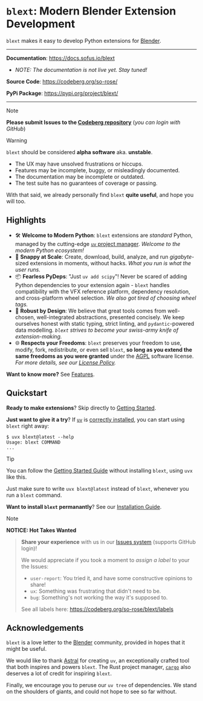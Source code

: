 # `blext`: Modern Blender Extension Development
`blext` makes it easy to develop Python extensions for [Blender](https://www.blender.org/).

---

**Documentation**: <https://docs.sofus.io/blext>

- _NOTE: The documentation is not live yet. Stay tuned!_

**Source Code**: <https://codeberg.org/so-rose/>

**PyPi Package**: <https://pypi.org/project/blext/>

---

> [!NOTE]
> **Please submit Issues to the [Codeberg repository](https://codeberg.org/so-rose/)** (_you can login with GitHub_)

> [!WARNING]
> `blext` should be considered **alpha software** aka. **unstable**.
> 
> - The UX may have unsolved frustrations or hiccups.
> - Features may be incomplete, buggy, or misleadingly documented.
> - The documentation may be incomplete or outdated.
> - The test suite has no guarantees of coverage or passing.
> 
> With that said, we already personally find `blext` **quite useful**, and hope you will too.



## Highlights
- 🛠 **Welcome to Modern Python**: `blext` extensions are _standard_ Python, managed by the cutting-edge [`uv` project manager](https://docs.astral.sh/uv/). _Welcome to the modern Python ecosystem!_
- 🚀 **Snappy at Scale**: Create, download, build, analyze, and run _gigabyte_-sized extensions in moments, without hacks. _What you run is what the user runs._
- 📦 **Fearless PyDeps**: "Just `uv add scipy`"! Never be scared of adding Python dependencies to your extension again - `blext` handles compatibility with the VFX reference platform, dependency resolution, and cross-platform wheel selection. _We also got tired of choosing wheel tags._
- 🏢 **Robust by Design**: We believe that great tools comes from well-chosen, well-integrated abstractions, presented concisely.
We keep ourselves honest with static typing, strict linting, and `pydantic`-powered data modelling.
_`blext` strives to become your swiss-army knife of extension-making._
- 🌐 **Respects your Freedoms**: `blext` preserves your freedom to use, modify, fork, redistribute, or even sell `blext`, **so long as you extend the same freedoms as you were granted** under the [AGPL](https://www.gnu.org/licenses/agpl-3.0.html) software license. _For more details, see our [License Policy](https://docs.sofus.io/blext/stable/reference/policies/licensing.html)._

**Want to know more?** See [Features](https://docs.sofus.io/blext/stable/features.html).



## Quickstart
**Ready to make extensions**? Skip directly to [Getting Started](https://docs.sofus.io/blext/stable/user_guides/getting_started.html).

**Just want to give it a try**? If [`uv`](https://docs.astral.sh/uv/) is [correctly installed](https://docs.astral.sh/uv/getting-started/installation/), you can start using `blext` right away:

<!-- termynal -->
```
$ uvx blext@latest --help
Usage: blext COMMAND
...
```

> [!TIP]
> You can follow the [Getting Started Guide](https://docs.sofus.io/blext/stable/user_guides/getting_started.html) without installing `blext`, using `uvx` like this.
> 
> Just make sure to write `uvx blext@latest` instead of `blext`, whenever you run a `blext` command.

**Want to install `blext` permanantly**? See our [Installation Guide](https://docs.sofus.io/blext/stable/installation.html).

> [!NOTE]
> **NOTICE: Hot Takes Wanted**

> **Share your experience** with us in our [Issues system](https://codeberg.org/so-rose/blext/issues) (supports GitHub login)!
> 
> We would appreciate if you took a moment to _assign a label_ to your the Issues:
> 
> - `user-report`: You tried it, and have some constructive opinions to share!
> - `ux`: Something was frustrating that didn't need to be.
> - `bug`: Something's not working the way it's supposed to.
> 
> See all labels here: <https://codeberg.org/so-rose/blext/labels>


## Acknowledgements
`blext` is a love letter to the [Blender](https://www.blender.org/) community, provided in hopes that it might be useful.

We would like to thank [Astral](https://astral.sh/) for creating `uv`, an exceptionally crafted tool that both inspires and powers `blext`.
The Rust project manager, [`cargo`](https://github.com/rust-lang/cargo) also deserves a lot of credit for inspiring `blext`.

Finally, we encourage you to peruse our `uv tree` of dependencies.
We stand on the shoulders of giants, and could not hope to see so far without.
